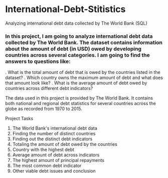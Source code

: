 # International-Debt-Stitistics
Analyzing international debt data collected by The World Bank (SQL)
### In this project, I am going to analyze international debt data collected by The World Bank. The dataset contains information about the amount of debt (in USD) owed by developing countries across several categories. I am going to find the answers to questions like:

. What is the total amount of debt that is owed by the countries listed in the dataset?
. Which country owns the maximum amount of debt and what does that amount look like?
. What is the average amount of debt owed by countries across different debt indicators?

The data used in this project is provided by The World Bank. It contains both national and regional debt statistics for several countries across the globe as recorded from 1970 to 2015.

Project Tasks
1. The World Bank's international debt data
2. Finding the number of distinct countries
3. Finding out the distinct debt indicators
4. Totaling the amount of debt owed by the countries
5. Country with the highest debt
6. Average amount of debt across indicators
7. The highest amount of principal repayments
8. The most common debt indicator
9. Other viable debt issues and conclusion
